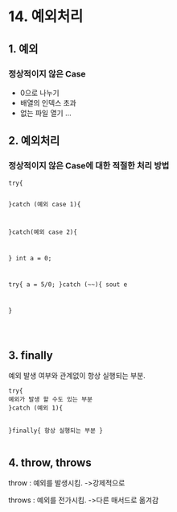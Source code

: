 <h1 id="14-예외처리">14. 예외처리</h1>
<h2 id="1-예외">1. 예외</h2>
<h3 id="정상적이지-않은-case">정상적이지 않은 Case</h3>
<ul>
<li>0으로 나누기</li>
<li>배열의 인덱스 초과</li>
<li>없는 파일 열기 
...</li>
</ul>
<h2 id="2-예외처리">2. 예외처리</h2>
<h3 id="정상적이지-않은-case에-대한-적절한-처리-방법">정상적이지 않은 Case에 대한 적절한 처리 방법</h3>
<pre><code class="language-java">try{

}catch (예외 case 1){

}catch(예외 case 2){

}
int a = 0;

try{
a = 5/0;
}catch (~~){
sout e

}

</code></pre>
<h2 id="3-finally">3. finally</h2>
<p>예외 발생 여부와 관계없이 항상 실행되는 부분.</p>
<pre><code>try{
예외가 발생 할 수도 있는 부분
}catch (예외 1){

}finally{
항상 실행되는 부분
}
</code></pre><h2 id="4-throw-throws">4. throw, throws</h2>
<p>throw : 예외를 발생시킴.
-&gt;강제적으로</p>
<p>throws : 예외를 전가시킴.
-&gt;다른 매서드로 옮겨감</p>